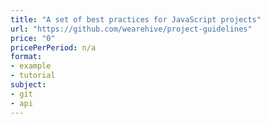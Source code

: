 ```yaml
---
title: "A set of best practices for JavaScript projects"
url: "https://github.com/wearehive/project-guidelines"
price: "0"
pricePerPeriod: n/a
format: 
- example
- tutorial
subject: 
- git
- api
---
```

